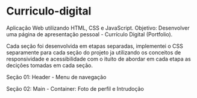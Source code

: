 # Curriculo-digital

Aplicação Web utilizando HTML, CSS e JavaScript. Objetivo: Desenvolver uma página de apresentação pessoal - Currículo Digital (Portfolio).

Cada seção foi desenvolvida em etapas separadas, implementei o CSS separamente para cada seção do projeto ja utilizando os conceitos de responsividade e acessibilidade com o ituito de abordar em cada etapa as decições tomadas em cada seção.

Seção 01: Header - Menu de navegação

Seção 02: Main - Container: Foto de perfil e Intrudoção

   


 



